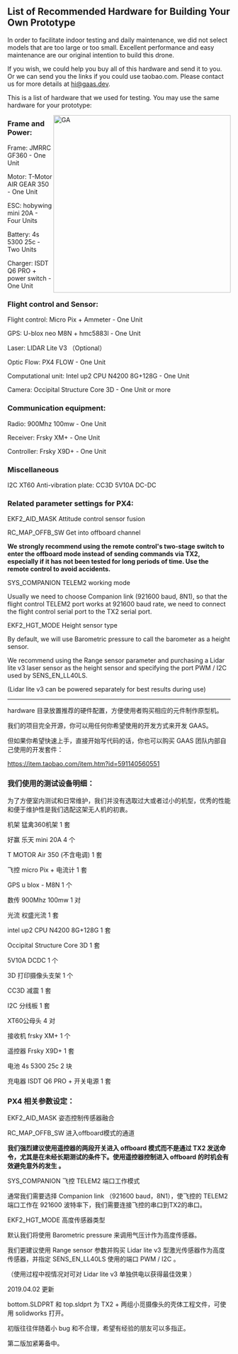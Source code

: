 ## List of Recommended Hardware for Building Your Own Prototype

In order to facilitate indoor testing and daily maintenance, we did not select models that are too large or too small. Excellent performance and easy maintenance are our original intention to build this drone.

If you wish, we could help you buy all of this hardware and send it to you. Or we can send you the links if you could use taobao.com. Please contact us for more details at hi@gaas.dev.

This is a list of hardware that we used for testing. You may use the same hardware for your prototype:

<img src="https://s2.ax1x.com/2019/02/20/k2Jruj.jpg" align="right" width="400px" alt="GA">

### Frame and Power:

  Frame: JMRRC GF360 - One Unit
  
  Motor: T-Motor AIR GEAR 350 - One Unit
  
  ESC: hobywing mini 20A - Four Units
  
  Battery: 4s 5300 25c - Two Units
  
  Charger: ISDT Q6 PRO + power switch - One Unit
  
### Flight control and Sensor:

  Flight control: Micro Pix + Ammeter - One Unit
  
  GPS: U-blox neo M8N + hmc5883l - One Unit
  
  Laser: LIDAR Lite V3 （Optional）
  
  Optic Flow: PX4 FLOW - One Unit
  
  Computational unit: Intel up2 CPU N4200 8G+128G - One Unit
  
  Camera: Occipital Structure Core 3D - One Unit or more
  
### Communication equipment:

  Radio: 900Mhz 100mw - One Unit
  
  Receiver: Frsky XM+ - One Unit
  
  Controller: Frsky X9D+ - One Unit
  
### Miscellaneous
  I2C
  XT60
  Anti-vibration plate: CC3D 
  5V10A DC-DC 

### Related parameter settings for PX4:

EKF2_AID_MASK   Attitude control sensor fusion 

RC_MAP_OFFB_SW  Get into offboard channel  

**We strongly recommend using the remote control's two-stage switch to enter the offboard mode instead of sending commands via TX2, especially if it has not been tested for long periods of time. Use the remote control to avoid accidents.**

SYS_COMPANION   TELEM2 working mode

Usually we need to choose Companion link (921600 baud, 8N1), so that the flight control TELEM2 port works at 921600 baud rate, we need to connect the flight control serial port to the TX2 serial port.

EKF2_HGT_MODE   Height sensor type

By default, we will use Barometric pressure to call the barometer as a height sensor.

We recommend using the Range sensor parameter and purchasing a Lidar lite v3 laser sensor as the height sensor and specifying the port PWM / I2C used by SENS_EN_LL40LS.

(Lidar lite v3 can be powered separately for best results during use)
  
---

hardware 目录放置推荐的硬件配置，方便使用者购买相应的元件制作原型机。

我们的项目完全开源，你可以用任何你希望使用的开发方式来开发 GAAS。

但如果你希望快速上手，直接开始写代码的话，你也可以购买 GAAS 团队内部自己使用的开发套件：

https://item.taobao.com/item.htm?id=591140560551

### 我们使用的测试设备明细：

为了方便室内测试和日常维护，我们并没有选取过大或者过小的机型，优秀的性能和便于维护性是我们选配这架无人机的初衷。

机架 猛禽360机架	1	套

好赢 乐天 mini 20A	4	个

T MOTOR Air 350 (不含电调)	1	套

飞控 micro Pix + 电流计	1	套

GPS u blox - M8N    	1	个

数传 900Mhz 100mw	1	对

光流 权盛光流	1	套

intel up2 CPU N4200 8G+128G	1	套

Occipital Structure Core 3D	1	套

5V10A DCDC	1	个

3D 打印摄像头支架	1	个

CC3D 减震	1	套

I2C 分线板	1	套

XT60公母头	4	对

接收机 frsky XM+	1	个

遥控器 Frsky X9D+	1	套

电池 4s 5300 25c	2	块

充电器 ISDT Q6 PRO + 开关电源	1	套


### PX4 相关参数设定：

EKF2_AID_MASK   姿态控制传感器融合  

RC_MAP_OFFB_SW  进入offboard模式的通道  

**我们强烈建议使用遥控器的两段开关进入 offboard 模式而不是通过 TX2 发送命令，尤其是在未经长期测试的条件下。使用遥控器控制进入 offboard 的时机会有效避免意外的发生 。**

SYS_COMPANION   飞控 TELEM2 端口工作模式

通常我们需要选择 Companion link （921600 baud，8N1），使飞控的 TELEM2 端口工作在 921600 波特率下，我们需要连接飞控的串口到TX2的串口。

EKF2_HGT_MODE   高度传感器类型

默认我们将使用 Barometric pressure 来调用气压计作为高度传感器。

我们更建议使用 Range sensor 参数并购买 Lidar lite v3 型激光传感器作为高度传感器，并指定 SENS_EN_LL40LS 使用的端口 PWM / I2C 。

（使用过程中视情况对可对 Lidar lite v3 单独供电以获得最佳效果 ）

2019.04.02 更新

bottom.SLDPRT 和 top.sldprt 为 TX2 + 两组小觅摄像头的壳体工程文件，可使用 solidworks 打开。

初版往往伴随着小 bug 和不合理，希望有经验的朋友可以多指正。

第二版加紧筹备中。

